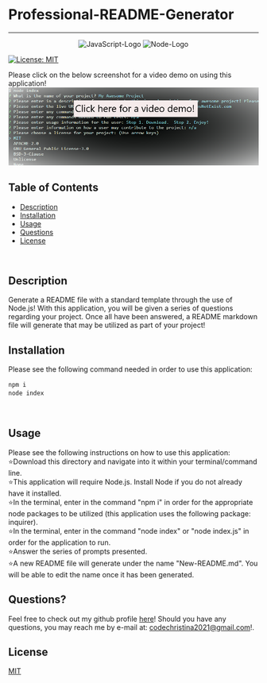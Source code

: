 # Professional-README-Generator

***
<p align="center">
  <img src="https://img.shields.io/badge/JavaScript-323330?style=for-the-badge&logo=javascript&logoColor=F7DF1E" alt="JavaScript-Logo">
  <img src="https://img.shields.io/badge/Node.js-43853D?style=for-the-badge&logo=node.js&logoColor=white" alt="Node-Logo">
</p>

[![License: MIT](https://img.shields.io/badge/License-MIT-yellow.svg)](https://opensource.org/licenses/MIT)

Please click on the below screenshot for a video demo on using this application!
[![Watch the video](./screenshot-for-readme.png)](https://www.youtube.com/watch?v=4vBfjyvpR6g&feature=youtu.be&ab_channel=Christina2021)

## Table of Contents
* [Description](#description)
* [Installation](#installation)
* [Usage](#usage)
* [Questions](#questions)
* [License](#license)

<br>

## Description
Generate a README file with a standard template through the use of Node.js!  With this application, you will be given a series of questions regarding your project.  Once all have been answered, a README markdown file will generate that may be utilized as part of your project!
<br>

## Installation
Please see the following command needed in order to use this application:<br>
```bash
npm i
node index
```
<br>

## Usage
Please see the following instructions on how to use this application: <br>
⭐Download this directory and navigate into it within your terminal/command line.<br>
⭐This application will require Node.js.  Install Node if you do not already have it installed.<br>
⭐In the terminal, enter in the command "npm i" in order for the appropriate node packages to be utilized (this application uses the following package: inquirer).<br>
⭐In the terminal, enter in the command "node index" or "node index.js" in order for the application to run.<br>
⭐Answer the series of prompts presented.<br>
⭐A new README file will generate under the name "New-README.md".  You will be able to edit the name once it has been generated.
<br>

## Questions?
Feel free to check out my github profile [here](https://github.com/Christina2021)!
Should you have any questions, you may reach me by e-mail at: <a href="mailto:codechristina2021@gmail.com?subject=Hi,%20Christina!">codechristina2021@gmail.com</a>!.

## License
[MIT](https://choosealicense.com/licenses/mit/#)
